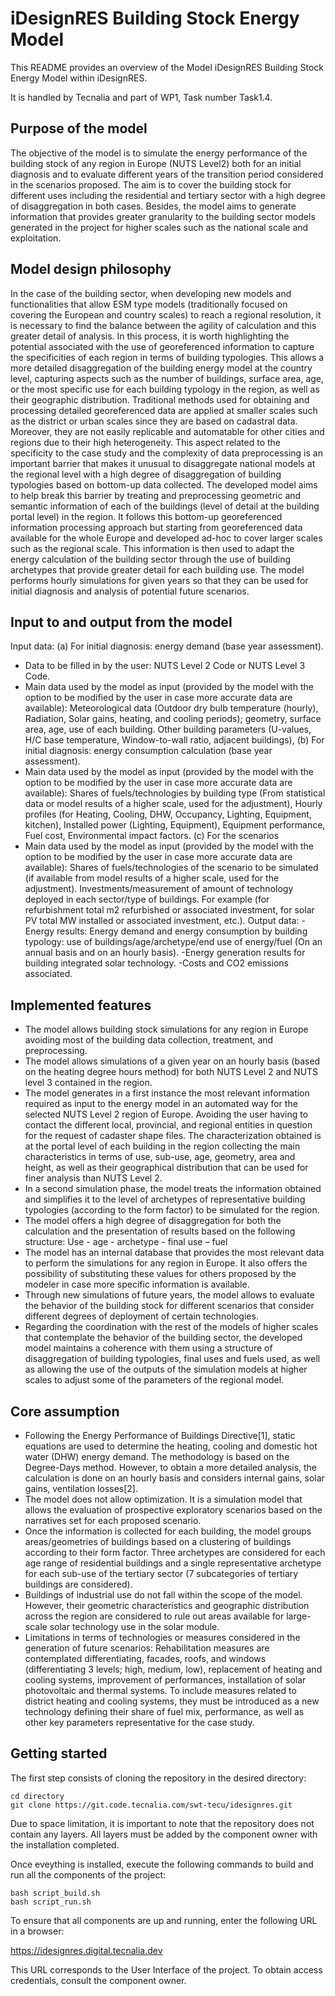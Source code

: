 # iDesignRES Building Stock Energy Model 

This README provides an overview of the Model iDesignRES Building Stock Energy Model within iDesignRES.  

It is handled by Tecnalia and part of WP1, Task number Task1.4. 


## Purpose of the model

The objective of the model is to simulate the energy performance of the building stock of any region in Europe (NUTS Level2) both for an initial diagnosis and to evaluate different years of the transition period considered in the scenarios proposed. The aim is to cover the building stock for different uses including the residential and tertiary sector with a high degree of disaggregation in both cases. 
Besides, the model aims to generate information that provides greater granularity to the building sector models generated in the project for higher scales such as the national scale and exploitation.


## Model design philosophy

In the case of the building sector, when developing new models and functionalities that allow ESM type models (traditionally focused on covering the European and country scales) to reach a regional resolution, it is necessary to find the balance between the agility of calculation and this greater detail of analysis. In this process, it is worth highlighting the potential associated with the use of georeferenced information to capture the specificities of each region in terms of building typologies. This allows a more detailed disaggregation of the building energy model at the country level, capturing aspects such as the number of buildings, surface area, age, or the most specific use for each building typology in the region, as well as their geographic distribution. Traditional methods used for obtaining and processing detailed georeferenced data are applied at smaller scales such as the district or urban scales since they are based on cadastral data. Moreover, they are not easily replicable and automatable for other cities and regions due to their high heterogeneity. This aspect related to the specificity to the case study and the complexity of data preprocessing is an important barrier that makes it unusual to disaggregate national models at the regional level with a high degree of disaggregation of building typologies based on bottom-up data collected. 
The developed model aims to help break this barrier by treating and preprocessing geometric and semantic information of each of the buildings (level of detail at the building portal level) in the region. It follows this bottom-up georeferenced information processing approach but starting from georeferenced data available for the whole Europe and developed ad-hoc to cover larger scales such as the regional scale. This information is then used to adapt the energy calculation of the building sector through the use of building archetypes that provide greater detail for each building use. The model performs hourly simulations for given years so that they can be used for initial diagnosis and analysis of potential future scenarios.


## Input to and output from the model

Input data: 
(a) For initial diagnosis: energy demand (base year assessment).
- Data to be filled in by the user: NUTS Level 2 Code or NUTS Level 3 Code.
- Main data used by the model as input (provided by the model with the option to be modified by the user in case more accurate data are available): Meteorological data (Outdoor dry bulb temperature (hourly), Radiation, Solar gains, heating, and cooling periods); geometry, surface area, age, use of each building. Other building parameters (U-values, H/C base temperature, Window-to-wall ratio, adjacent buildings), 
(b) For initial diagnosis: energy consumption calculation (base year assessment).
- Main data used by the model as input (provided by the model with the option to be modified by the user in case more accurate data are available): Shares of fuels/technologies by building type (From statistical data or model results of a higher scale, used for the adjustment), Hourly profiles (for Heating, Cooling, DHW, Occupancy, Lighting, Equipment, kitchen), Installed power (Lighting, Equipment), Equipment performance, Fuel cost, Environmental impact factors.
(c) For the scenarios
- Main data used by the model as input (provided by the model with the option to be modified by the user in case more accurate data are available): Shares of fuels/technologies of the scenario to be simulated (if available from model results of a higher scale, used for the adjustment). Investments/measurement of amount of technology deployed in each sector/type of buildings. For example (for refurbishment total m2 refurbished or associated investment, for solar PV total MW installed or associated investment, etc.). 
Output data: 
-Energy results: Energy demand and energy consumption by building typology: use of buildings/age/archetype/end use of energy/fuel (On an annual basis and on an hourly basis). 
-Energy generation results for building integrated solar technology. 
-Costs and CO2 emissions associated.


## Implemented features

- The model allows building stock simulations for any region in Europe avoiding most of the building data collection, treatment, and preprocessing.
- The model allows simulations of a given year on an hourly basis (based on the heating degree hours method) for both NUTS Level 2 and NUTS level 3 contained in the region.
- The model generates in a first instance the most relevant information required as input to the energy model in an automated way for the selected NUTS Level 2 region of Europe. Avoiding the user having to contact the different local, provincial, and regional entities in question for the request of cadaster shape files. The characterization obtained is at the portal level of each building in the region collecting the main characteristics in terms of use, sub-use, age, geometry, area and height, as well as their geographical distribution that can be used for finer analysis than NUTS Level 2. 
- In a second simulation phase, the model treats the information obtained and simplifies it to the level of archetypes of representative building typologies (according to the form factor) to be simulated for the region.
- The model offers a high degree of disaggregation for both the calculation and the presentation of results based on the following structure: Use - age - archetype - final use – fuel
- The model has an internal database that provides the most relevant data to perform the simulations for any region in Europe. It also offers the possibility of substituting these values for others proposed by the modeler in case more specific information is available. 
- Through new simulations of future years, the model allows to evaluate the behavior of the building stock for different scenarios that consider different degrees of deployment of certain technologies.
- Regarding the coordination with the rest of the models of higher scales that contemplate the behavior of the building sector, the developed model maintains a coherence with them using a structure of disaggregation of building typologies, final uses and fuels used, as well as allowing the use of the outputs of the simulation models at higher scales to adjust some of the parameters of the regional model.


## Core assumption

- Following the Energy Performance of Buildings Directive[1], static equations are used to determine the heating, cooling and domestic hot water (DHW) energy demand. The methodology is based on the Degree-Days method. However, to obtain a more detailed analysis, the calculation is done on an hourly basis and considers internal gains, solar gains, ventilation losses[2].
- The model does not allow optimization. It is a simulation model that allows the evaluation of prospective exploratory scenarios based on the narratives set for each proposed scenario.
- Once the information is collected for each building, the model groups areas/geometries of buildings based on a clustering of buildings according to their form factor. Three archetypes are considered for each age range of residential buildings and a single representative archetype for each sub-use of the tertiary sector (7 subcategories of tertiary buildings are considered). 
- Buildings of industrial use do not fall within the scope of the model. However, their geometric characteristics and geographic distribution across the region are considered to rule out areas available for large-scale solar technology use in the solar module. 
- Limitations in terms of technologies or measures considered in the generation of future scenarios: Rehabilitation measures are contemplated differentiating, facades, roofs, and windows (differentiating 3 levels; high, medium, low), replacement of heating and cooling systems, improvement of performances, installation of solar photovoltaic and thermal systems. To include measures related to district heating and cooling systems, they must be introduced as a new technology defining their share of fuel mix, performance, as well as other key parameters representative for the case study. 


## Getting started

The first step consists of cloning the repository in the desired directory:

```
cd directory
git clone https://git.code.tecnalia.com/swt-tecu/idesignres.git
```

Due to space limitation, it is important to note that the repository does not contain any layers. All layers must be added by the component owner with the installation completed.

Once eveything is installed, execute the following commands to build and run all the components of the project:

```
bash script_build.sh
bash script_run.sh
```

To ensure that all components are up and running, enter the following URL in a browser:

https://idesignres.digital.tecnalia.dev

This URL corresponds to the User Interface of the project. To obtain access credentials, consult the component owner.